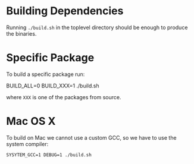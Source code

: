 # Building Dependencies

Running `./build.sh` in the toplevel directory should be enough to
produce the binaries.


# Specific Package

To build a specific package run:

   BUILD_ALL=0 BUILD_XXX=1 ./build.sh

where `XXX` is one of the packages from source.

# Mac OS X

To build on Mac we cannot use a custom GCC, so we have to use
the system compiler:

    SYSYTEM_GCC=1 DEBUG=1 ./build.sh
